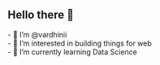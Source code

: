<h2> Hello there 👋 </h2>
- 👋 I’m @vardhinii<br>
- 👀 I’m interested in building things for web<br>
- 🌱 I’m currently learning Data Science<br>


<!---
vardhinii/vardhinii is a ✨ special ✨ repository because its `README.md` (this file) appears on your GitHub profile.
You can click the Preview link to take a look at your changes.
--->
